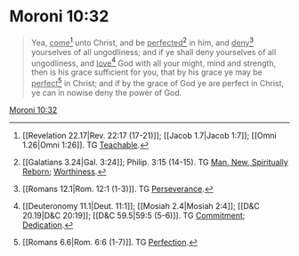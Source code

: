 # Moroni 10:32

> Yea, <u>come</u>[^a] unto Christ, and be <u>perfected</u>[^b] in him, and <u>deny</u>[^c] yourselves of all ungodliness; and if ye shall deny yourselves of all ungodliness, and <u>love</u>[^d] God with all your might, mind and strength, then is his grace sufficient for you, that by his grace ye may be <u>perfect</u>[^e] in Christ; and if by the grace of God ye are perfect in Christ, ye can in nowise deny the power of God.

[Moroni 10:32](https://www.churchofjesuschrist.org/study/scriptures/bofm/moro/10?lang=eng&id=p32#p32)


[^a]: [[Revelation 22.17|Rev. 22:17 (17-21)]]; [[Jacob 1.7|Jacob 1:7]]; [[Omni 1.26|Omni 1:26]]. TG [Teachable](https://www.churchofjesuschrist.org/study/scriptures/tg/teachable?lang=eng).
[^b]: [[Galatians 3.24|Gal. 3:24]]; Philip. 3:15 (14-15). TG [Man, New, Spiritually Reborn](https://www.churchofjesuschrist.org/study/scriptures/tg/man-new-spiritually-reborn?lang=eng); [Worthiness](https://www.churchofjesuschrist.org/study/scriptures/tg/worthiness?lang=eng).
[^c]: [[Romans 12.1|Rom. 12:1 (1-3)]]. TG [Perseverance](https://www.churchofjesuschrist.org/study/scriptures/tg/perseverance?lang=eng).
[^d]: [[Deuteronomy 11.1|Deut. 11:1]]; [[Mosiah 2.4|Mosiah 2:4]]; [[D&C 20.19|D&C 20:19]]; [[D&C 59.5|59:5 (5-6)]]. TG [Commitment](https://www.churchofjesuschrist.org/study/scriptures/tg/commitment?lang=eng); [Dedication](https://www.churchofjesuschrist.org/study/scriptures/tg/dedication?lang=eng).
[^e]: [[Romans 6.6|Rom. 6:6 (1-7)]]. TG [Perfection](https://www.churchofjesuschrist.org/study/scriptures/tg/perfection?lang=eng).
